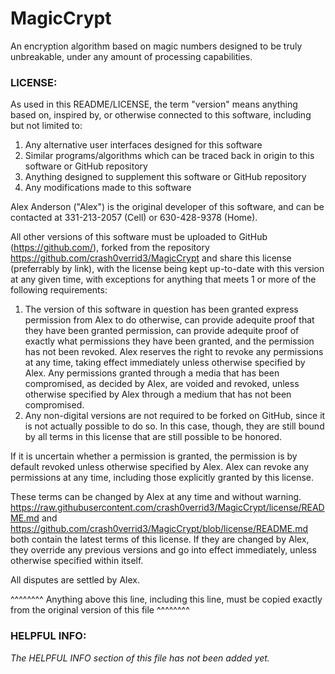 # MagicCrypt
An encryption algorithm based on magic numbers designed to be truly unbreakable, under any amount of processing capabilities.

### LICENSE:

As used in this README/LICENSE, the term "version" means anything based on, inspired by, or otherwise connected to this software, including but not limited to:
1. Any alternative user interfaces designed for this software
2. Similar programs/algorithms which can be traced back in origin to this software or GitHub repository
4. Anything designed to supplement this software or GitHub repository
5. Any modifications made to this software


Alex Anderson ("Alex") is the original developer of this software, and can be contacted at 331-213-2057 (Cell) or 630-428-9378 (Home).

All other versions of this software must be uploaded to GitHub (https://github.com/), forked from the repository https://github.com/crash0verrid3/MagicCrypt and share this license (preferrably by link), with the license being kept up-to-date with this version at any given time, with exceptions for anything that meets 1 or more of the following requirements:

1. The version of this software in question has been granted express permission from Alex to do otherwise, can provide adequite proof that they have been granted permission, can provide adequite proof of exactly what permissions they have been granted, and the permission has not been revoked. Alex reserves the right to revoke any permissions at any time, taking effect immediately unless otherwise specified by Alex. Any permissions granted through a media that has been compromised, as decided by Alex, are voided and revoked, unless otherwise specified by Alex through a medium that has not been compromised.
2. Any non-digital versions are not required to be forked on GitHub, since it is not actually possible to do so. In this case, though, they are still bound by all terms in this license that are still possible to be honored.

If it is uncertain whether a permission is granted, the permission is by default revoked unless otherwise specified by Alex.
Alex can revoke any permissions at any time, including those explicitly granted by this license.

These terms can be changed by Alex at any time and without warning.
https://raw.githubusercontent.com/crash0verrid3/MagicCrypt/license/README.md and https://github.com/crash0verrid3/MagicCrypt/blob/license/README.md both contain the latest terms of this license. If they are changed by Alex, they override any previous versions and go into effect immediately, unless otherwise specified within itself.

All disputes are settled by Alex.

^^^^^^^^ Anything above this line, including this line, must be copied exactly from the original version of this file ^^^^^^^^

### HELPFUL INFO:

*The HELPFUL INFO section of this file has not been added yet.*
